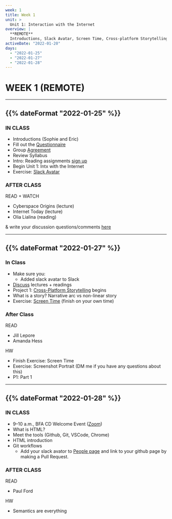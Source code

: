 ```yaml
---
week: 1
title: Week 1
unit: >
  Unit 1: Interaction with the Internet
overview: |
  **REMOTE**
  Introductions, Slack Avatar, Screen Time, Cross-platform Storytelling, What is HTML?, Semantics are everything
activeDate: "2022-01-20"
days:
  - "2022-01-25"
  - "2022-01-27"
  - "2022-01-28"
---
```

# WEEK 1 (REMOTE)

---

## {{% dateFormat "2022-01-25" %}}

### IN CLASS
* Introductions (Sophie and Eric)
* Fill out the [Questionnaire](https://forms.gle/BkrA3KENkvyMUT3R7)
* Group [Agreement](https://docs.google.com/document/d/1mrQhWm7qWFMHnDrBx6WEZqPUq-Risv_e0XkSuAC8c8s/edit?usp=sharing)
* Review Syllabus
* Intro: Reading assignments [sign up](https://docs.google.com/document/d/1rixPKi2pmKr-eSfHzbp6NFr8zVOIDYezl-GbPGsvyNk/edit?usp=sharing)
* Begin Unit 1: Intx with the Internet
* Exercise: [Slack Avatar](https://docs.google.com/document/d/1J1SP_pRU17cEQI60vDPMoGeL4UbwelnhjSXvaK6A6ak/edit)

### AFTER CLASS
READ + WATCH
* Cyberspace Origins (lecture)
* Internet Today (lecture)
* Olia Lialina (reading) 
      

& write your discussion questions/comments [here](https://docs.google.com/document/d/13pECGtMq4FyJFZKJK18K2bVGKaFmwI8L7armvic5zjY/edit)
  
---

## {{% dateFormat "2022-01-27" %}}

### In Class
* Make sure you:
  * Added slack avatar to Slack
* [Discuss](https://docs.google.com/document/d/13pECGtMq4FyJFZKJK18K2bVGKaFmwI8L7armvic5zjY/edit?usp=sharing) lectures + readings
* Project 1: [Cross-Platform Storytelling](https://docs.google.com/document/d/1a-WplpmLyByJrNWhDEQRrCwUGYQAd-pvgrVSm-FkTKM/edit?usp=sharing) begins
* What is a story? Narrative arc vs non-linear story
* Exercise: [Screen Time](https://docs.google.com/document/d/1BtpLHkVY5a9SusP2ECAt6sl-84yKz5pziPSQG_AE7I8/edit?usp=sharing) (finish on your own time)

### After Class
READ
* Jill Lepore
* Amanda Hess

HW
* Finish Exercise: Screen Time
* Exercise: Screenshot Portrait (DM me if you have any questions about this)
* P1: Part 1


---

## {{% dateFormat "2022-01-28" %}}

### IN CLASS
* 9–10 a.m., BFA CD Welcome Event ([Zoom](https://NewSchool.zoom.us/j/98634959030))
* What is HTML?
* Meet the tools (Github, Git, VSCode, Chrome)
* HTML introduction
* Git workflows
  * Add your slack avator to [People page](/people) and link to your github page by making a Pull Request.

### AFTER CLASS
READ
* Paul Ford

HW
* Semantics are everything
